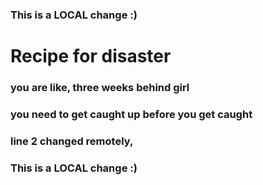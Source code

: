 ### This is a LOCAL change :)
# Recipe for disaster
### you are like, three weeks behind girl
### you need to get caught up before you get caught
### line 2 changed remotely,
### This is a LOCAL change :)

